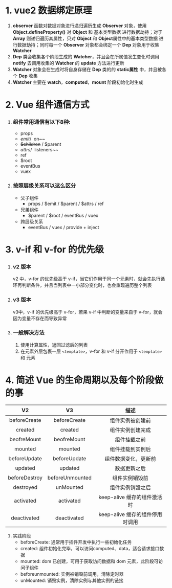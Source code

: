 <!--
 * @Descripttion: 
 * @version: 
 * @Author: 鹿角兔子
 * @Date: 2022-01-16 17:33:56
 * @LastEditors: 鹿角兔子
 * @LastEditTime: 2022-01-17 02:24:27
-->
# 1. vue2 数据绑定原理
   1. **observer** 函数对数据对象进行递归遍历生成 **Observer** 对象，使用 **Object.defineProperty()** 对 **Object** 和 基本类型数据 进行数据劫持；对于 **Array** 则递归遍历其属性，只对 **Object** 和 **Object**属性中的基本类型数据 进行数据劫持；同时每一个 **Observer** 对象都会绑定一个 **Dep** 对象用于收集 **Watcher**
   2. **Dep** 类会收集各个阶段生成的 **Watcher**，并且会在所属值发生变化时调用 **notify** 去调用收集的 **Watcher** 的 **update** 方法进行更新
   3. **Watcher** 对象会在生成时将自身存储在 **Dep** 类的的 **static属性** 中，并且被各个 **Dep** 收集
   4. **Watcher** 主要在 **watch**，**computed**，**mount** 阶段初始化时生成

# 2. Vue 组件通信方式
   1. ### 组件常用通信有以下8种:  
      - props
      - $emit / ~~$on~~
      - ~~$children~~ / $parent
      - $attrs / ~~$listeners~~
      - ref
      - $root
      - eventBus
      - vuex
   2. ### 按照层级关系可以这么区分
      - 父子组件
         - props / $emit / $parent / $attrs / ref
      - 兄弟组件
         - $parent / $root / eventBus / vuex
      - 跨层级关系
         - eventBus / vuex / provide + inject

# 3. v-if 和 v-for 的优先级
   1. ### v2 版本
      v2 中，v-for 的优先级高于 v-if，当它们作用于同一个元素时，就会先执行循环再判断条件，并且当列表中一小部分变化时，也会重现遍历整个列表
   2. ### v3 版本
      v3中，v-if 的优先级高于 v-for，若果 v-if 中判断的变量来自于 v-for，就会因为变量不存在而导致异常
   3. ### 一般解决方法
      1. 使用计算属性，返回过滤后的列表
      2. 在元素外层包裹一层 `<template>`，v-for 和 v-if 分开作用于 `<template>` 和 元素
# 4. 简述 Vue 的生命周期以及每个阶段做的事
   | V2 | V3 | 描述 |
   | :---:| :---: | :---: |
   |beforeCreate|beforeCreate|组件实例被创建前|
   |created|created|组件实例创建完成|
   |beofreMount|beofreMount|组件挂载之前|
   |mounted|mounted|组件挂载到实例后|
   |beforeUpdate|beforeUpdate|组件数据变化，更新前|
   |updated|updated|数据更新之后|
   |beforeDestroy|beforeUnmounted|组件实例销毁前|
   |destroyed|unMounted|组件实例销毁之后|
   |activated|activated|keep-alive 缓存的组件激活时|
   |deactivated|deactivated|keep-alive 缓存的组件停用时调用|

   1. 实践阶段
      - beforeCreate: 通常用于插件开发中执行一些初始化任务
      - created: 组件初始化完毕，可以访问computed、data，适合请求接口数据
      - mounted: dom 已创建，可用于获取访问数据和 dom 元素，此阶段可访问子组件
      - beforeunmounted: 实例被销毁前调用，清除定时器
      - unMounted: 销毁实例，清除实例与其他实例的链接




